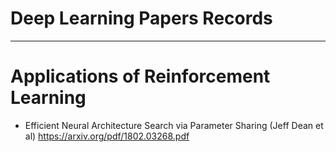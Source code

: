 # Deep Learning Papers Records
----
# Applications of Reinforcement Learning
- Efficient Neural Architecture Search via Parameter Sharing (Jeff Dean et al)
  https://arxiv.org/pdf/1802.03268.pdf
